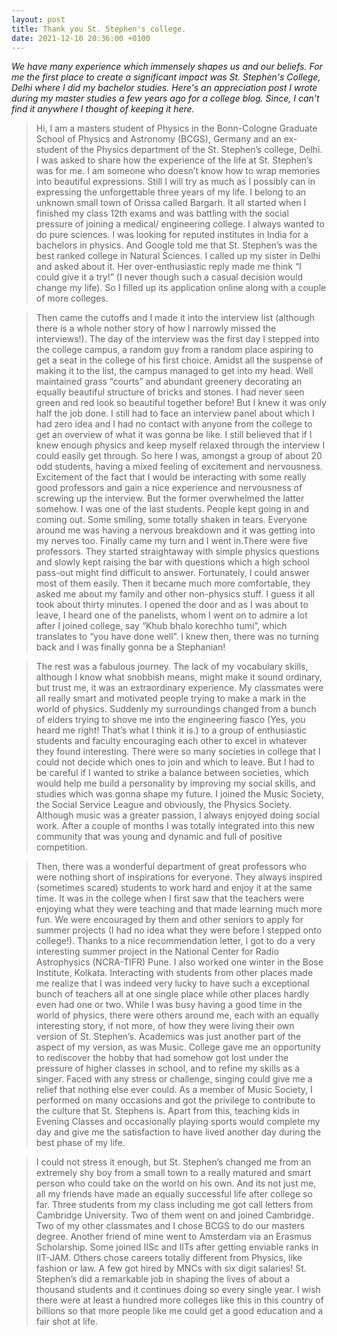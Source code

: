 ```yaml
---
layout: post
title: Thank you St. Stephen's college.
date: 2021-12-10 20:36:00 +0100
---
```

_We have many experience which immensely shapes us and our beliefs. For me the first place to create a significant impact was St. Stephen's College, Delhi where I did my bachelor studies. Here's an appreciation post I wrote during my master studies a few years ago for a college blog. Since, I can't find it anywhere I thought of keeping it here._

> Hi, I am a masters student of Physics in the Bonn-Cologne Graduate School of Physics and Astronomy (BCGS), Germany and an ex-student of the Physics department of the St. Stephen’s college, Delhi. I was asked to share how the experience of the life at St. Stephen’s was for me. I am someone who doesn’t know how to wrap memories into beautiful expressions. Still I will try as much as I possibly can in expressing the unforgettable three years of my life. I belong to an unknown small town of Orissa called Bargarh. It all started when I finished my class 12th exams and was battling with the social pressure of joining a medical/ engineering college. I always wanted to do pure sciences. I was looking for reputed institutes in India for a bachelors in physics. And Google told me that St. Stephen’s was the best ranked college in Natural Sciences. I called up my sister in Delhi and asked about it. Her over-enthusiastic reply made me think “I could give it a try!” (I never though such a casual decision would change my life). So I filled up its application online along with a couple of more colleges.

> Then came the cutoffs and I made it into the interview list (although there is a whole nother story of how I narrowly missed the interviews!). The day of the interview was the first day I stepped into the college campus, a random guy from a random place aspiring to get a seat in the college of his first choice. Amidst all the suspense of making it to the list, the campus managed to get into my head. Well maintained grass “courts” and abundant greenery decorating an equally beautiful structure of bricks and stones. I had never seen green and red look so beautiful together before! But I knew it was only half the job done. I still had to face an interview panel about which I had zero idea and I had no contact with anyone from the college to get an overview of what it was gonna be like. I still believed that if I knew enough physics and keep myself relaxed through the interview I could easily get through. So here I was, amongst a group of about 20 odd students, having a mixed feeling of excitement and nervousness. Excitement of the fact that I would be interacting with some really good professors and gain a nice experience and nervousness of screwing up the interview. But the former overwhelmed the latter somehow. I was one of the last students. People kept going in and coming out. Some smiling, some totally shaken in tears. Everyone around me was having a nervous breakdown and it was getting into my nerves too. Finally came my turn and I went in.There were five professors. They started straightaway with simple physics questions and slowly kept raising the bar with questions which a high school pass-out might find difficult to answer. Fortunately, I could answer most of them easily. Then it became much more comfortable, they asked me about my family and other non-physics stuff. I guess it all took about thirty minutes. I opened the door and as I was about to leave, I heard one of the panelists, whom I went on to admire a lot after I joined college, say “Khub bhalo korechho tumi”, which translates to “you have done well”. I knew then, there was no turning back and I was finally gonna be a Stephanian!

> The rest was a fabulous journey. The lack of my vocabulary skills, although I know what snobbish means, might make it sound ordinary, but trust me, it was an extraordinary experience. My classmates were all really smart and motivated people trying to make a mark in the world of physics. Suddenly my surroundings changed from a bunch of elders trying to shove me into the engineering fiasco (Yes, you heard me right! That’s what I think it is.) to a group of enthusiastic students and faculty encouraging each other to excel in whatever they found interesting. There were so many societies in college that I could not decide which ones to join and which to leave. But I had to be careful if I wanted to strike a  balance between societies, which would help me build a personality by improving my social skills, and studies which was gonna shape my future. I joined the Music Society, the Social Service League and obviously, the Physics Society. Although music was a greater passion, I always enjoyed doing social work. After a couple of months I was totally integrated into this new community that was young and dynamic and full of positive competition. 

> Then, there was a wonderful department of great professors who were nothing short of inspirations for everyone. They always inspired (sometimes scared) students to work hard and enjoy it at the same time. It was in the college when I first saw that the teachers were enjoying what they were teaching and that made learning much more fun. We were encouraged by them and other seniors to apply for summer projects (I had no idea what they were before I stepped onto college!). Thanks to a nice recommendation letter, I got to do a very interesting summer project in the National Center for Radio Astrophysics (NCRA-TIFR) Pune. I also worked one winter in the Bose Institute, Kolkata. Interacting with students from other places made me realize that I was indeed very lucky to have such a exceptional bunch of teachers all at one single place while other places hardly even had one or two. While I was busy having a good time in the world of physics, there were others around me, each with an equally interesting story, if not more, of how they were living their own version of St. Stephen’s. Academics was just another part of the aspect of my version, as was Music. College gave me an opportunity to rediscover the hobby that had somehow got lost under the pressure of higher classes in school, and to refine my skills as a singer. Faced with any stress or challenge, singing could give me a relief that nothing else ever could. As a member of Music Society, I performed on many occasions and got the privilege to contribute to the culture that St. Stephens is. Apart from this, teaching kids in Evening Classes and occasionally playing sports would complete my day and give me the satisfaction to have lived another day during the best phase of my life. 
	
> I could not stress it enough, but St. Stephen’s changed me from an extremely shy boy from a small town to a really matured and smart person who could take on the world on his own. And its not just me, all my friends have made an equally successful life after college so far. Three students from my class including me got call letters from Cambridge University. Two of them went on and joined Cambridge. Two of my other classmates and I chose BCGS to do our masters degree. Another friend of mine went to Amsterdam via an Erasmus Scholarship. Some joined IISc and IITs after getting enviable ranks in IIT-JAM. Others chose careers totally different from Physics, like fashion or law. A few got hired by MNCs with six digit salaries! St. Stephen’s did a remarkable job in shaping the lives of about a thousand students and it continues doing so every single year. I wish there were at least a hundred more colleges like this in this country of billions so that more people like me could get a good education and a fair shot at life.
